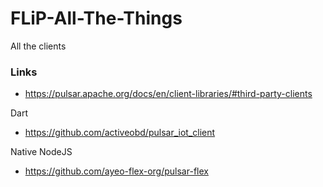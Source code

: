 # FLiP-All-The-Things
All the clients


### Links

* https://pulsar.apache.org/docs/en/client-libraries/#third-party-clients


Dart

* https://github.com/activeobd/pulsar_iot_client


Native NodeJS

* https://github.com/ayeo-flex-org/pulsar-flex

